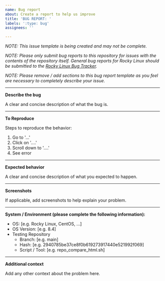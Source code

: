 ```yaml
---
name: Bug report
about: Create a report to help us improve
title: 'BUG REPORT: '
labels: ':type: bug'
assignees: ''

---
```


*NOTE: This issue template is being created and may not be complete.*

*NOTE: Please only submit bug reports to this repository for issues with the
contents of the repository itself. General bug reports for Rocky Linux should
be submitted to the [Rocky Linux Bug Tracker](https://bugs.rockylinux.org).*

*NOTE: Please remove / add sections to this bug report template as you feel
are necessary to completely describe your issue.*

---

**Describe the bug**

A clear and concise description of what the bug is.

---

**To Reproduce**

Steps to reproduce the behavior:

1. Go to '...'
2. Click on '....'
3. Scroll down to '....'
4. See error

---

**Expected behavior**

A clear and concise description of what you expected to happen.

---

**Screenshots**

If applicable, add screenshots to help explain your problem.

---

**System / Environment (please complete the following information):**

- OS: [e.g. Rocky Linux, CentOS, ...]
- OS Version: [e.g. 8.4]
- Testing Repository
  - Branch: [e.g. main]
  - Hash: [e.g. 2940785be37ce8f0b619273917440e521992f069]
  - Script / Tool: [e.g. repo_compare_html.sh]

---

**Additional context**

Add any other context about the problem here.
